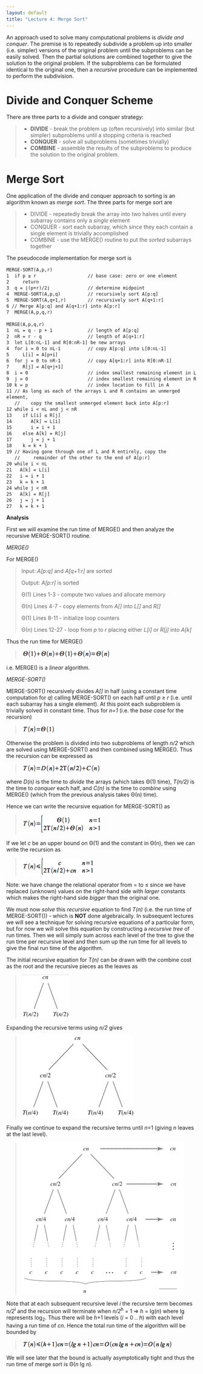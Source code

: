 ```yaml
---
layout: default
title: "Lecture 4: Merge Sort"
---
```


An approach used to solve many computational problems is *divide and conquer*. The premise is to repeatedly subdivide a problem up into smaller (i.e. simpler) versions of the original problem until the subproblems can be easily solved. Then the partial solutions are combined together to give the solution to the original problem. If the subproblems can be formulated identical to the original one, then a *recursive* procedure can be implemented to perform the subdivision.

Divide and Conquer Scheme
=========================

There are three parts to a divide and conquer strategy:

> -   **DIVIDE** - break the problem up (often recursively) into similar (but simpler) subproblems until a stopping criteria is reached
> -   **CONQUER** - solve all subproblems (sometimes trivially)
> -   **COMBINE** - assemble the results of the subproblems to produce the solution to the original problem.

Merge Sort
==========

One application of the divide and conquer approach to sorting is an algorithm known as *merge sort*. The three parts for merge sort are

> -   DIVIDE - repeatedly break the array into two halves until every subarray contains only a *single* element
> -   CONQUER - sort each subarray, which since they each contain a single element is trivially accomplished
> -   COMBINE - use the MERGE() routine to put the *sorted* subarrays together

The pseudocode implementation for merge sort is

    MERGE-SORT(A,p,r)
    1  if p ≥ r                   // base case: zero or one element
    2     return
    3  q = ⌊(p+r)/2⌋              // determine midpoint
    4  MERGE-SORT(A,p,q)          // recursively sort A[p:q]
    5  MERGE-SORT(A,q+1,r)        // recursively sort A[q+1:r]
    6 // Merge A[p:q] and A[q+1:r] into A[p:r]
    7  MERGE(A,p,q,r)

    MERGE(A,p,q,r)
    1  nL = q - p + 1             // length of A[p:q]
    2  nR = r - q                 // length of A[q+1:r]
    3  let L[0:nL-1] and R[0:nR-1] be new arrays
    4  for i = 0 to nL-1          // copy A[p:q] into L[0:nL-1]
    5     L[i] = A[p+i]
    6  for j = 0 to nR-1          // copy A[q+1:r] into R[0:nR-1]
    7     R[j] = A[q+j+1]
    8  i = 0                      // index smallest remaining element in L
    9  j = 0                      // index smallest remaining element in R
    10 k = p                      // index location to fill in A
    11 // As long as each of the arrays L and R contains an unmerged element,
       //    copy the smallest unmerged element back into A[p:r]
    12 while i < nL and j < nR
    13    if L[i] ≤ R[j]
    14       A[k] = L[i]
    15       i = i + 1
    16    else A[k] = R[j]
    17       j = j + 1
    18    k = k + 1
    19 // Having gone through one of L and R entirely, copy the
       //     remainder of the other to the end of A[p:r]
    20 while i < nL
    21   A[k] = L[i]
    22   i = i + 1
    23   k = k + 1
    24 while j < nR
    25   A[k] = R[j]
    26   j = j + 1
    27   k = k + 1

**Analysis**

First we will examine the run time of MERGE() and then analyze the recursive MERGE-SORT() routine.

*MERGE()*

For MERGE()

> Input: *A[p:q]* and *A[q+1:r]* are sorted
>
> Output: *A[p:r]* is sorted
>
> Θ(1) Lines 1-3 - compute two values and allocate memory
>
> Θ(n) Lines 4-7 - copy elements from *A[]* into *L[]* and *R[]*
>
> Θ(1) Lines 8-11 - initialize loop counters
>
> Θ(n) Lines 12-27 - loop from *p* to *r* placing either *L[i]* or *R[j]* into *A[k]*

Thus the run time for MERGE()

> ![image](images/lecture04/mergeAnalysis.png)

i.e. MERGE() is a *linear* algorithm.

*MERGE-SORT()*

MERGE-SORT() recursively divides *A[]* in half (using a constant time computation for *q*) calling MERGE-SORT() on each half until *p* ≥ *r* (i.e. until each subarray has a single element). At this point each subproblem is trivially solved in constant time. Thus for *n=1* (i.e. the *base case* for the recursion)

> ![image](images/lecture04/mergesortAnalysis1.png)

Otherwise the problem is divided into two subproblems of length *n/2* which are solved using MERGE-SORT() and then combined using MERGE(). Thus the recursion can be expressed as

> ![image](images/lecture04/mergesortAnalysis2.png)

where *D(n)* is the time to *divide* the arrays (which takes Θ(1) time), *T(n/2)* is the time to *conquer* each half, and *C(n)* is the time to *combine* using MERGE() (which from the previous analysis takes Θ(n) time).

Hence we can write the recursive equation for MERGE-SORT() as

> ![image](images/lecture04/mergesortAnalysis3.png)

If we let *c* be an upper bound on Θ(1) and the constant in Θ(n), then we can write the recursion as

> ![image](images/lecture04/mergesortAnalysis4.png)

Note: we have change the relational operator from = to ≤ since we have replaced (unknown) values on the right-hand side with *larger* constants which makes the right-hand side *bigger* than the original one.

We must now *solve* this *recursive* equation to find *T(n)* (i.e. the run time of MERGE-SORT()) - which is **NOT** done algebraically. In subsequent lectures we will see a technique for solving recursive equations of a particular form, but for now we will solve this equation by constructing a *recursive tree* of run times. Then we will simply sum across each level of the tree to give the run time per recursive level and then sum up the run time for all levels to give the final run time of the algorithm.

The initial recursive equation for *T(n)* can be drawn with the combine cost as the root and the recursive pieces as the leaves as

> ![image](images/lecture04/mergesortDiag1.png)

Expanding the recursive terms using *n/2* gives

> ![image](images/lecture04/mergesortDiag2.png)

Finally we continue to expand the recursive terms until *n*=1 (giving *n* leaves at the last level).

> ![image](images/lecture04/mergesortDiag3.png)

Note that at each subsequent recursive level *i* the recursive term becomes *n/2*<sup>i</sup> and the recursion will terminate when *n/2*<sup>h</sup> = 1 ⇒ *h* = lg(*n*) where lg represents log<sub>2</sub>. Thus there will be *h*+1 levels (*i* = 0 .. *h*) with each level having a run time of *cn*. Hence the total run time of the algorithm will be bounded by

> ![image](images/lecture04/mergesortAnalysis5.png)

We will see later that the bound is actually asymptotically tight and thus the run time of merge sort is Θ(*n* lg *n*).

